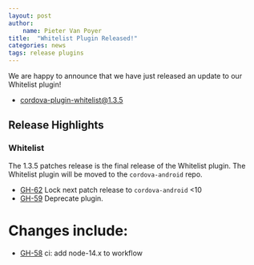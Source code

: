 ```yaml
---
layout: post
author:
    name: Pieter Van Poyer
title:  "Whitelist Plugin Released!"
categories: news
tags: release plugins
---
```


We are happy to announce that we have just released an update to our Whitelist plugin!

* [cordova-plugin-whitelist@1.3.5](https://github.com/apache/cordova-plugin-whitelist)

## Release Highlights

### Whitelist

The 1.3.5 patches release is the final release of the Whitelist plugin.
The Whitelist plugin will be moved to the `cordova-android` repo.

* [GH-62](https://github.com/apache/cordova-plugin-whitelist/pull/62) Lock next patch release to `cordova-android` <10
* [GH-59](https://github.com/apache/cordova-plugin-whitelist/pull/59) Deprecate plugin.

<!--more-->
# Changes include:

* [GH-58](https://github.com/apache/cordova-plugin-whitelist/pull/58) ci: add node-14.x to workflow

